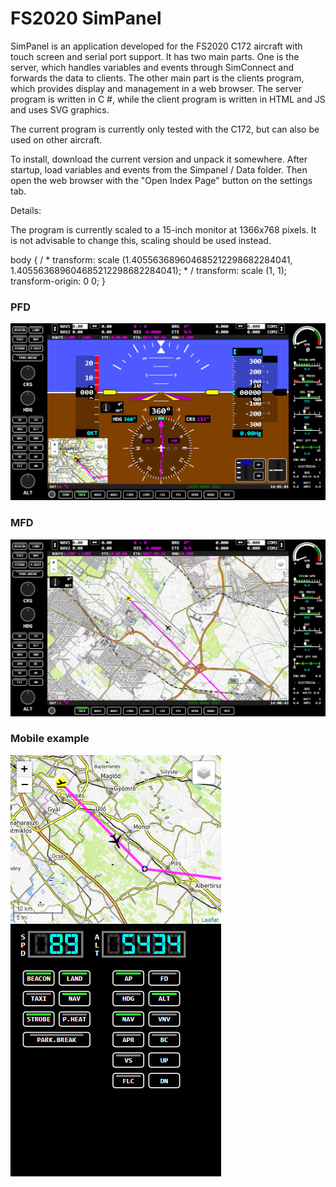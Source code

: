 # FS2020 SimPanel

SimPanel is an application developed for the FS2020 C172 aircraft with touch screen and serial port support.
It has two main parts. One is the server, which handles variables and events through SimConnect and forwards the data to clients. The other main part is the clients program, which provides display and management in a web browser. The server program is written in C #, while the client program is written in HTML and JS and uses SVG graphics.

The current program is currently only tested with the C172, but can also be used on other aircraft.

To install, download the current version and unpack it somewhere. After startup, load variables and events from the Simpanel / Data folder. Then open the web browser with the "Open Index Page" button on the settings tab.

Details:

The program is currently scaled to a 15-inch monitor at 1366x768 pixels. It is not advisable to change this, scaling should be used instead.

 body {
            / * transform: scale (1.405563689604685212298682284041, 1.405563689604685212298682284041); * /
            transform: scale (1, 1);
            transform-origin: 0 0;
        }


### PFD
![PFD](Doc/images/pfd.png)

### MFD
![PFD](Doc/images/mfd.png)

### Mobile example
![PFD](Doc/images/mobile_example.png)
